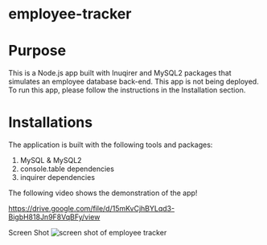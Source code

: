 # employee-tracker

# Purpose
This is a Node.js app built with Inuqirer and MySQL2 packages that simulates an employee database back-end. This app is not being deployed. To run this app, please follow the instructions in the Installation section.

# Installations

The application is built with the following tools and packages:

1. MySQL & MySQL2 
2. console.table dependencies 
3. inquirer dependencies 


The following video shows the demonstration of the app!

https://drive.google.com/file/d/15mKvCjhBYLqd3-BigbH818Jn9F8VqBFy/view

Screen Shot ![screen shot of employee tracker](https://user-images.githubusercontent.com/45189679/122057138-4ded3580-cdb8-11eb-887a-34b94d4c5451.png)

